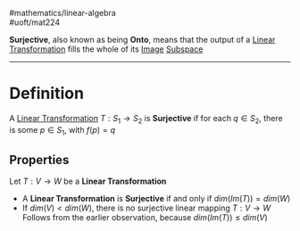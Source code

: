 #mathematics/linear-algebra  
#uoft/mat224 

**Surjective**, also known as being **Onto**, means that the output of a [Linear Transformation](../MAT223%20Notes/Linear%20Transformation.md) fills the whole of its  [Image](../MAT223%20Notes/Image.md)  [Subspace](../MAT223%20Notes/Subspace.md) 

---
# Definition
A [Linear Transformation](../MAT223%20Notes/Linear%20Transformation.md) $T: S_{1}\rightarrow S_{2}$ is **Surjective** if for each $q\in S_{2}$, there is some $p\in S_{1}$, with $f(p)=q$

## Properties
Let $T: V \rightarrow W$ be a **Linear Transformation**

- A **Linear Transformation** is **Surjective** if and only if $dim(Im(T))=dim(W)$
- If $dim(V) < dim(W)$, there is no surjective linear mapping $T:V\rightarrow W$  
	Follows from the earlier observation, because $dim(Im(T))\leq dim(V)$ 